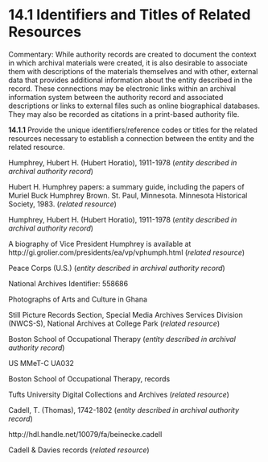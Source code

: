 # 14.1 Identifiers and Titles of Related Resources

Commentary: While authority records are created to document the context in which archival materials were created, it is also desirable to associate them with descriptions of the materials themselves and with other, external data that provides additional information about the entity described in the record. These connections may be electronic links within an archival information system between the authority record and associated descriptions or links to external files such as online biographical databases. They may also be recorded as citations in a print-based authority file.

**14.1.1** Provide the unique identifiers/reference codes or titles for the related resources necessary to establish a connection between the entity and the related resource.

<p class="dacs-example">Humphrey, Hubert H. (Hubert Horatio), 1911-1978 (<em>entity described in archival authority record</em>)</p>

<p class="dacs-example">Hubert H. Humphrey papers: a summary guide, including the papers of Muriel Buck Humphrey Brown. St. Paul, Minnesota. Minnesota Historical Society, 1983. (<em>related resource</em>)</p>

<p class="dacs-example">Humphrey, Hubert H. (Hubert Horatio), 1911-1978 (<em>entity described in archival authority record</em>)</p>

<p class="dacs-example">A biography of Vice President Humphrey is available at http://gi.grolier.com/presidents/ea/vp/vphumph.html (<em>related resource</em>)</p>

<p class="dacs-example">Peace Corps (U.S.) (<em>entity described in archival authority record</em>)</p>

<p class="dacs-example">National Archives Identifier: 558686</p>

<p class="dacs-example">Photographs of Arts and Culture in Ghana</p>

<p class="dacs-example">Still Picture Records Section, Special Media Archives Services Division (NWCS-S), National Archives at College Park (<em>related resource</em>)</p>

<p class="dacs-example">Boston School of Occupational Therapy (<em>entity described in archival authority record</em>)</p>

<p class="dacs-example">US MMeT-C UA032</p>

<p class="dacs-example">Boston School of Occupational Therapy, records</p>

<p class="dacs-example">Tufts University Digital Collections and Archives (<em>related resource</em>)</p>

<p class="dacs-example">Cadell, T. (Thomas), 1742-1802 (<em>entity described in archival authority record</em>)</p>

<p class="dacs-example">http://hdl.handle.net/10079/fa/beinecke.cadell</p>

<p class="dacs-example">Cadell & Davies records (<em>related resource</em>)</p>
